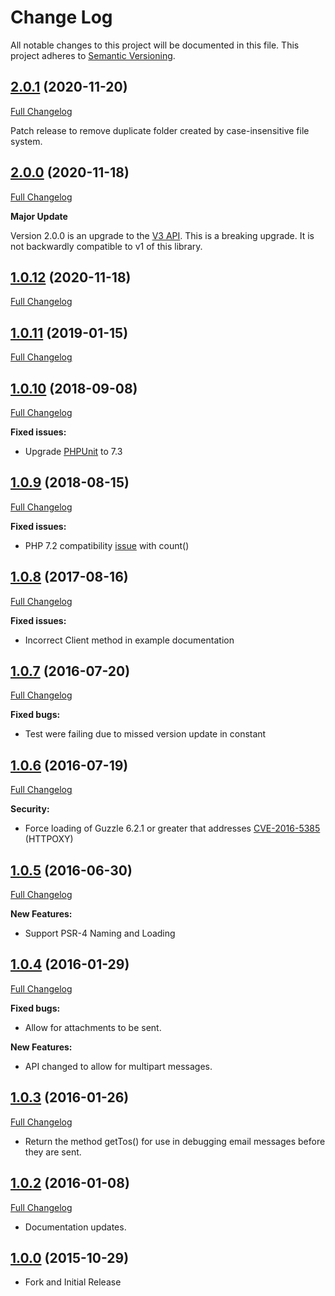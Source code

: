 # Change Log
All notable changes to this project will be documented in this file.
This project adheres to [Semantic Versioning](http://semver.org/).

## [2.0.1](https://github.com/taz77/sendgrid-php-ng/tree/v2.0.0) (2020-11-20)
[Full Changelog](https://github.com/taz77/sendgrid-php-ng/compare/v2.0.0...v2.0.1)

Patch release to remove duplicate folder created by case-insensitive file system.

## [2.0.0](https://github.com/taz77/sendgrid-php-ng/tree/v2.0.0) (2020-11-18)
[Full Changelog](https://github.com/taz77/sendgrid-php-ng/compare/v1.0.11...v2.0.0)

**Major Update**

Version 2.0.0 is an upgrade to the [V3 API](https://sendgrid.com/docs/API_Reference/api_v3.html). 
This is a breaking upgrade. It is not backwardly compatible to v1 of this library. 

## [1.0.12](https://github.com/taz77/sendgrid-php-ng/tree/v1.0.12) (2020-11-18)
[Full Changelog](https://github.com/taz77/sendgrid-php-ng/compare/v1.0.11...v1.0.12)

## [1.0.11](https://github.com/taz77/sendgrid-php-ng/tree/v1.0.11) (2019-01-15)
[Full Changelog](https://github.com/taz77/sendgrid-php-ng/compare/v1.0.10...v1.0.11)

## [1.0.10](https://github.com/taz77/sendgrid-php-ng/tree/v1.0.10) (2018-09-08)
[Full Changelog](https://github.com/taz77/sendgrid-php-ng/compare/v1.0.9...v1.0.10)

**Fixed issues:**
- Upgrade [PHPUnit](https://github.com/taz77/sendgrid-php-ng/issues/17) to 7.3

## [1.0.9](https://github.com/taz77/sendgrid-php-ng/tree/v1.0.9) (2018-08-15)
[Full Changelog](https://github.com/taz77/sendgrid-php-ng/compare/v1.0.8...v1.0.9)

**Fixed issues:**
- PHP 7.2 compatibility [issue](https://github.com/taz77/sendgrid-php-ng/issues/15) with count()

## [1.0.8](https://github.com/taz77/sendgrid-php-ng/tree/v1.0.8) (2017-08-16)
[Full Changelog](https://github.com/taz77/sendgrid-php-ng/compare/v1.0.7...v1.0.8)

**Fixed issues:**
- Incorrect Client method in example documentation

## [1.0.7](https://github.com/taz77/sendgrid-php-ng/tree/v1.0.7) (2016-07-20)
[Full Changelog](https://github.com/taz77/sendgrid-php-ng/compare/v1.0.6...v1.0.7)

**Fixed bugs:**
- Test were failing due to missed version update in constant

## [1.0.6](https://github.com/taz77/sendgrid-php-ng/tree/v1.0.6) (2016-07-19)
[Full Changelog](https://github.com/taz77/sendgrid-php-ng/compare/v1.0.5...v1.0.6)

**Security:**
- Force loading of Guzzle 6.2.1 or greater that addresses [CVE-2016-5385](http://www.cve.mitre.org/cgi-bin/cvename.cgi?name=2016-5385) (HTTPOXY)

## [1.0.5](https://github.com/taz77/sendgrid-php-ng/tree/v1.0.5) (2016-06-30)
[Full Changelog](https://github.com/taz77/sendgrid-php-ng/compare/v1.0.4...v1.0.5)

**New Features:**
- Support PSR-4 Naming and Loading

## [1.0.4](https://github.com/taz77/sendgrid-php-ng/tree/v1.0.4) (2016-01-29)
[Full Changelog](https://github.com/taz77/sendgrid-php-ng/compare/v1.0.3...v1.0.4)

**Fixed bugs:**
- Allow for attachments to be sent.

**New Features:**
- API changed to allow for multipart messages.

## [1.0.3](https://github.com/taz77/sendgrid-php-ng/tree/v1.0.3) (2016-01-26)
[Full Changelog](https://github.com/taz77/sendgrid-php-ng/compare/v1.0.2...v1.0.3)
- Return the method getTos() for use in debugging email messages before they are sent.

## [1.0.2](https://github.com/taz77/sendgrid-php-ng/tree/v1.0.2) (2016-01-08)
[Full Changelog](https://github.com/taz77/sendgrid-php-ng/compare/v1.0.0...v1.0.2)
- Documentation updates.

## [1.0.0](https://github.com/taz77/sendgrid-php-ng/tree/v1.0.0) (2015-10-29)
- Fork and Initial Release
